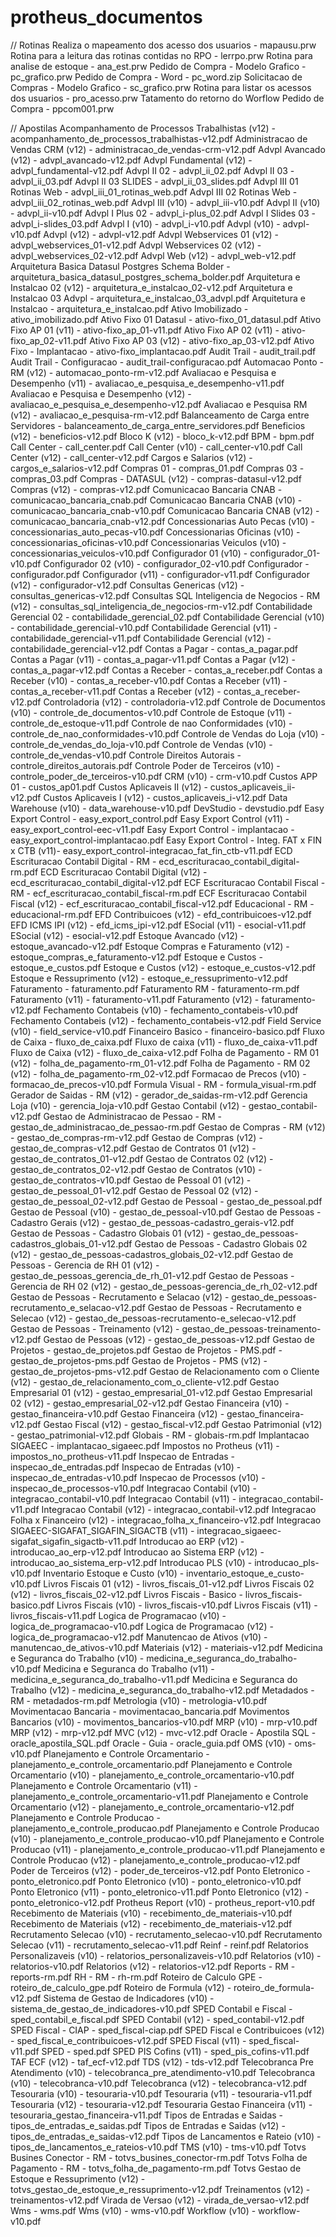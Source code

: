 # protheus_documentos

// Rotinas
     Realiza o mapeamento dos acesso dos usuarios      - mapausu.prw
     Rotina para a leitura das rotinas contidas no RPO - lerrpo.prw
     Rotina para analise de estoque                    - ana_est.prw
     Pedido de Compra - Modelo Grafico                 - pc_grafico.prw
     Pedido de Compra - Word                           - pc_word.zip
     Solicitacao de Compras - Modelo Grafico           - sc_grafico.prw
     Rotina para listar os acessos dos usuarios        - pro_acesso.prw
     Tatamento do retorno do Worflow Pedido de Compra  - ppcom001.prw

// Apostilas
     Acompanhamento de Processos Trabalhistas (v12)    - acompanhamento_de_processos_trabalhistas-v12.pdf
     Administracao de Vendas CRM (v12)                 - administracao_de_vendas-crm-v12.pdf 
     Advpl Avancado (v12)                              - advpl_avancado-v12.pdf
     Advpl Fundamental (v12)                           - advpl_fundamental-v12.pdf
     Advpl II 02                                       - advpl_ii_02.pdf
     Advpl II 03                                       - advpl_ii_03.pdf
     Advpl II 03 SLIDES                                - advpl_ii_03_slides.pdf
     Advpl III 01 Rotinas Web                          - advpl_iii_01_rotinas_web.pdf
     Advpl III 02 Rotinas Web                          - advpl_iii_02_rotinas_web.pdf
     Advpl III (v10)                                   - advpl_iii-v10.pdf
     Advpl II (v10)                                    - advpl_ii-v10.pdf
     Advpl I Plus 02                                   - advpl_i-plus_02.pdf
     Advpl I  Slides 03                                - advpl_i-slides_03.pdf
     Advpl I (v10)                                     - advpl_i-v10.pdf
     Advpl (v10)                                       - advpl-v10.pdf
     Advpl (v12)                                       - advpl-v12.pdf
     Advpl Webservices 01 (v12)                        - advpl_webservices_01-v12.pdf
     Advpl Webservices 02 (v12)                        - advpl_webservices_02-v12.pdf
     Advpl Web (v12)                                   - advpl_web-v12.pdf
     Arquitetura Basica Datasul Postgres Schema Bolder - arquitetura_basica_datasul_postgres_schema_bolder.pdf
     Arquitetura e Instalcao 02 (v12)                  - arquitetura_e_instalcao_02-v12.pdf
     Arquitetura e Instalcao 03 Advpl                  - arquitetura_e_instalcao_03_advpl.pdf
     Arquitetura e Instalcao                           - arquitetura_e_instalcao.pdf
     Ativo Imobilizado                                 - ativo_imobilizado.pdf
     Ativo Fixo 01 Datasul                             - ativo-fixo_01_datasul.pdf
     Ativo Fixo AP 01 (v11)                            - ativo-fixo_ap_01-v11.pdf
     Ativo Fixo AP 02 (v11)                            - ativo-fixo_ap_02-v11.pdf
     Ativo Fixo AP 03 (v12)                            - ativo-fixo_ap_03-v12.pdf
     Ativo Fixo - Implantacao                          - ativo-fixo_implantacao.pdf
     Audit Trail                                       - audit_trail.pdf 
     Audit Trail - Configuracao                        - audit_trail-configuracao.pdf
     Automacao Ponto - RM (v12)                        - automacao_ponto-rm-v12.pdf
     Avaliacao e Pesquisa e Desempenho (v11)           - avaliacao_e_pesquisa_e_desempenho-v11.pdf
     Avaliacao e Pesquisa e Desempenho (v12)           - avaliacao_e_pesquisa_e_desempenho-v12.pdf
     Avaliacao e Pesquisa RM (v12)                     - avaliacao_e_pesquisa-rm-v12.pdf
     Balanceamento de Carga entre Servidores           - balanceamento_de_carga_entre_servidores.pdf
     Beneficios (v12)                                  - beneficios-v12.pdf
     Bloco K (v12)                                     - bloco_k-v12.pdf
     BPM                                               - bpm.pdf
     Call Center                                       - call_center.pdf
     Call Center (v10)                                 - call_center-v10.pdf
     Call Center (v12)                                 - call_center-v12.pdf
     Cargos e Salarios (v12)                           - cargos_e_salarios-v12.pdf
     Compras 01                                        - compras_01.pdf
     Compras 03                                        - compras_03.pdf
     Compras - DATASUL (v12)                           - compras-datasul-v12.pdf
     Compras (v12)                                     - compras-v12.pdf
     Comunicacao Bancaria CNAB                         - comunicacao_bancaria_cnab.pdf
     Comunicacao Bancaria CNAB (v10)                   - comunicacao_bancaria_cnab-v10.pdf
     Comunicacao Bancaria CNAB (v12)                   - comunicacao_bancaria_cnab-v12.pdf
     Concessionarias Auto Pecas (v10)                  - concessionarias_auto_pecas-v10.pdf
     Concessionarias Oficinas (v10)                    - concessionarias_oficinas-v10.pdf
     Concessionarias Veiculos (v10)                    - concessionarias_veiculos-v10.pdf
     Configurador 01 (v10)                             - configurador_01-v10.pdf
     Configurador 02 (v10)                             - configurador_02-v10.pdf
     Configurador                                      - configurador.pdf
     Configurador (v11)                                - configurador-v11.pdf
     Configurador (v12)                                - configurador-v12.pdf
     Consultas Genericas (v12)                         - consultas_genericas-v12.pdf
     Consultas SQL Inteligencia de Negocios - RM (v12) - consultas_sql_inteligencia_de_negocios-rm-v12.pdf
     Contabilidade Gerencial 02                        - contabilidade_gerencial_02.pdf
     Contabilidade Gerencial (v10)                     - contabilidade_gerencial-v10.pdf
     Contabilidade Gerencial (v11)                     - contabilidade_gerencial-v11.pdf
     Contabilidade Gerencial (v12)                     - contabilidade_gerencial-v12.pdf
     Contas a Pagar                                    - contas_a_pagar.pdf
     Contas a Pagar (v11)                              - contas_a_pagar-v11.pdf
     Contas a Pagar (v12)                              - contas_a_pagar-v12.pdf
     Contas a Receber                                  - contas_a_receber.pdf
     Contas a Receber (v10)                            - contas_a_receber-v10.pdf
     Contas a Receber (v11)                            - contas_a_receber-v11.pdf
     Contas a Receber (v12)                            - contas_a_receber-v12.pdf
     Controladoria (v12)                               - controladoria-v12.pdf
     Controle de Documentos (v10)                      - controle_de_documentos-v10.pdf
     Controle de Estoque (v11)                         - controle_de_estoque-v11.pdf
     Controle de nao Conformidades (v10)               - controle_de_nao_conformidades-v10.pdf
     Controle de Vendas do Loja (v10)                  - controle_de_vendas_do_loja-v10.pdf
     Controle de Vendas (v10)                          - controle_de_vendas-v10.pdf
     Controle Direitos Autorais                        - controle_direitos_autorais.pdf
     Controle Poder de Terceiros (v10)                 - controle_poder_de_terceiros-v10.pdf
     CRM (v10)                                         - crm-v10.pdf
     Custos APP 01                                     - custos_ap01.pdf
     Custos Aplicaveis II (v12)                        - custos_aplicaveis_ii-v12.pdf
     Custos Aplicaveis I (v12)                         - custos_aplicaveis_i-v12.pdf
     Data Warehouse (v10)                              - data_warehouse-v10.pdf
     DevStudio                                         - devstudio.pdf
     Easy Export Control                               - easy_export_control.pdf
     Easy Export Control (v11)                         - easy_export_control-eec-v11.pdf
     Easy Export Control - implantacao                 - easy_export_control-implantacao.pdf
     Easy Export Control - Integ. FAT x FIN x CTB (v11)- easy_export_control-integracao_fat_fin_ctb-v11.pdf
     ECD Escrituracao Contabil Digital - RM            - ecd_escrituracao_contabil_digital-rm.pdf
     ECD Escrituracao Contabil Digital (v12)           - ecd_escrituracao_contabil_digital-v12.pdf
     ECF Escrituracao Contabil Fiscal - RM             - ecf_escrituracao_contabil_fiscal-rm.pdf
     ECF Escrituracao Contabil Fiscal (v12)            - ecf_escrituracao_contabil_fiscal-v12.pdf
     Educacional - RM                                  - educacional-rm.pdf
     EFD Contribuicoes (v12)                           - efd_contribuicoes-v12.pdf
     EFD ICMS IPI (v12)                                - efd_icms_ipi-v12.pdf
     ESocial (v11)                                     - esocial-v11.pdf
     ESocial (v12)                                     - esocial-v12.pdf
     Estoque Avancado (v12)                            - estoque_avancado-v12.pdf
     Estoque Compras e Faturamento (v12)               - estoque_compras_e_faturamento-v12.pdf
     Estoque e Custos                                  - estoque_e_custos.pdf
     Estoque e Custos (v12)                            - estoque_e_custos-v12.pdf
     Estoque e Ressuprimento (v12)                     - estoque_e_ressuprimento-v12.pdf
     Faturamento                                       - faturamento.pdf
     Faturamento RM                                    - faturamento-rm.pdf
     Faturamento (v11)                                 - faturamento-v11.pdf
     Faturamento (v12)                                 - faturamento-v12.pdf
     Fechamento Contabeis (v10)                        - fechamento_contabeis-v10.pdf
     Fechamento Contabeis (v12)                        - fechamento_contabeis-v12.pdf
     Field Service (v10)                               - field_service-v10.pdf
     Financeiro Basico                                 - financeiro-basico.pdf
     Fluxo de Caixa                                    - fluxo_de_caixa.pdf
     Fluxo de caixa (v11)                              - fluxo_de_caixa-v11.pdf
     Fluxo de Caixa (v12)                              - fluxo_de_caixa-v12.pdf
     Folha de Pagamento - RM 01 (v12)                  - folha_de_pagamento-rm_01-v12.pdf
     Folha de Pagamento - RM 02 (v12)                  - folha_de_pagamento-rm_02-v12.pdf
     Formacao de Precos (v10)                          - formacao_de_precos-v10.pdf
     Formula Visual - RM                               - formula_visual-rm.pdf
     Gerador de Saidas - RM (v12)                      - gerador_de_saidas-rm-v12.pdf
     Gerencia Loja (v10)                               - gerencia_loja-v10.pdf
     Gestao Contabil (v12)                             - gestao_contabil-v12.pdf
     Gestao de Administracao de Pessao - RM            - gestao_de_administracao_de_pessao-rm.pdf
     Gestao de Compras - RM (v12)                      - gestao_de_compras-rm-v12.pdf
     Gestao de Compras (v12)                           - gestao_de_compras-v12.pdf
     Gestao de Contratos 01 (v12)                      - gestao_de_contratos_01-v12.pdf
     Gestao de Contratos 02 (v12)                      - gestao_de_contratos_02-v12.pdf
     Gestao de Contratos (v10)                         - gestao_de_contratos-v10.pdf
     Gestao de Pessoal 01 (v12)                        - gestao_de_pessoal_01-v12.pdf
     Gestao de Pessoal 02 (v12)                        - gestao_de_pessoal_02-v12.pdf
     Gestao de Pessoal                                 - gestao_de_pessoal.pdf
     Gestao de Pessoal (v10)                           - gestao_de_pessoal-v10.pdf
     Gestao de Pessoas - Cadastro Gerais (v12)         - gestao_de_pessoas-cadastro_gerais-v12.pdf
     Gestao de Pessoas - Cadastro Globais 01 (v12)     - gestao_de_pessoas-cadastros_globais_01-v12.pdf
     Gestao de Pessoas - Cadastro Globais 02 (v12)     - gestao_de_pessoas-cadastros_globais_02-v12.pdf
     Gestao de Pessoas - Gerencia de RH 01 (v12)       - gestao_de_pessoas_gerencia_de_rh_01-v12.pdf
     Gestao de Pessoas - Gerencia de RH 02 (v12)       - gestao_de_pessoas-gerencia_de_rh_02-v12.pdf
     Gestao de Pessoas - Recrutamento e Selacao (v12)  - gestao_de_pessoas-recrutamento_e_selacao-v12.pdf
     Gestao de Pessoas - Recrutamento e Selecao (v12)  - gestao_de_pessoas-recrutamento-e_selecao-v12.pdf
     Gestao de Pessoas - Treinamento (v12)             - gestao_de_pessoas-treinamento-v12.pdf
     Gestao de Pessoas (v12)                           - gestao_de_pessoas-v12.pdf
     Gestao de Projetos                                - gestao_de_projetos.pdf
     Gestao de Projetos - PMS.pdf                      - gestao_de_projetos-pms.pdf
     Gestao de Projetos - PMS (v12)                    - gestao_de_projetos-pms-v12.pdf
     Gestao de Relacionamento com o Cliente (v12)      - gestao_de_relacionamento_com_o_cliente-v12.pdf
     Gestao Empresarial 01 (v12)                       - gestao_empresarial_01-v12.pdf
     Gestao Empresarial 02 (v12)                       - gestao_empresarial_02-v12.pdf
     Gestao Financeira (v10)                           - gestao_financeira-v10.pdf
     Gestao Financeira (v12)                           - gestao_financeira-v12.pdf
     Gestao Fiscal (v12)                               - gestao_fiscal-v12.pdf
     Gestao Patrimonial (v12)                          - gestao_patrimonial-v12.pdf
     Globais - RM                                      - globais-rm.pdf
     Implantacao SIGAEEC                               - implantacao_sigaeec.pdf
     Impostos no Protheus (v11)                        - impostos_no_protheus-v11.pdf
     Inspecao de Entradas                              - inspecao_de_entradas.pdf
     Inspecao de Entradas (v10)                        - inspecao_de_entradas-v10.pdf
     Inspecao de Processos (v10)                       - inspecao_de_processos-v10.pdf
     Integracao Contabil (v10)                         - integracao_contabil-v10.pdf
     Integracao Contabil (v11)                         - integracao_contabil-v11.pdf
     Integracao Contabil (v12)                         - integracao_contabil-v12.pdf
     Integracao Folha x Financeiro (v12)               - integracao_folha_x_financeiro-v12.pdf
     Integracao SIGAEEC-SIGAFAT_SIGAFIN_SIGACTB (v11)  - integracao_sigaeec-sigafat_sigafin_sigactb-v11.pdf
     Introducao ao ERP (v12)                           - introducao_ao_erp-v12.pdf
     Introducao ao Sistema ERP (v12)                   - introducao_ao_sistema_erp-v12.pdf
     Introducao PLS (v10)                              - introducao_pls-v10.pdf
     Inventario Estoque e Custo (v10)                  - inventario_estoque_e_custo-v10.pdf
     Livros Fiscais 01 (v12)                           - livros_fiscais_01-v12.pdf
     Livros Fiscais 02 (v12)                           - livros_fiscais_02-v12.pdf
     Livros Fiscais - Basico                           - livros_fiscais-basico.pdf
     Livros Fiscais (v10)                              - livros_fiscais-v10.pdf
     Livros Fiscais (v11)                              - livros_fiscais-v11.pdf
     Logica de Programacao (v10)                       - logica_de_programacao-v10.pdf
     Logica de Programacao (v12)                       - logica_de_programacao-v12.pdf
     Manutencao de Ativos (v10)                        - manutencao_de_ativos-v10.pdf
     Materiais (v12)                                   - materiais-v12.pdf
     Medicina e Seguranca do Trabalho (v10)            - medicina_e_seguranca_do_trabalho-v10.pdf
     Medicina e Seguranca do Trabalho (v11)            - medicina_e_seguranca_do_trabalho-v11.pdf
     Medicina e Seguranca do Trabalho (v12)            - medicina_e_seguranca_do_trabalho-v12.pdf
     Metadados - RM                                    - metadados-rm.pdf
     Metrologia (v10)                                  - metrologia-v10.pdf
     Movimentacao Bancaria                             - movimentacao_bancaria.pdf
     Movimentos Bancarios (v10)                        - movimentos_bancarios-v10.pdf
     MRP (v10)                                         - mrp-v10.pdf
     MRP (v12)                                         - mrp-v12.pdf
     MVC (v12)                                         - mvc-v12.pdf
     Oracle - Apostila SQL                             - oracle_apostila_SQL.pdf 
     Oracle - Guia                                     - oracle_guia.pdf 
     OMS (v10)                                         - oms-v10.pdf
     Planejamento e Controle Orcamentario              - planejamento_e_controle_orcamentario.pdf
     Planejamento e Controle Orcamentario (v10)        - planejamento_e_controle_orcamentario-v10.pdf
     Planejamento e Controle Orcamentario (v11)        - planejamento_e_controle_orcamentario-v11.pdf
     Planejamento e Controle Orcamentario (v12)        - planejamento_e_controle_orcamentario-v12.pdf
     Planejamento e Controle Producao                  - planejamento_e_controle_producao.pdf
     Planejamento e Controle Producao (v10)            - planejamento_e_controle_producao-v10.pdf
     Planejamento e Controle Producao (v11)            - planejamento_e_controle_producao-v11.pdf
     Planejamento e Controle Producao (v12)            - planejamento_e_controle_producao-v12.pdf
     Poder de Terceiros (v12)                          - poder_de_terceiros-v12.pdf
     Ponto Eletronico                                  - ponto_eletronico.pdf
     Ponto Eletronico (v10)                            - ponto_eletronico-v10.pdf
     Ponto Eletronico (v11)                            - ponto_eletronico-v11.pdf
     Ponto Eletronico (v12)                            - ponto_eletronico-v12.pdf
     Protheus Report (v10)                             - protheus_report-v10.pdf
     Recebimento de Materiais (v10)                    - recebimento_de_materiais-v10.pdf
     Recebimento de Materiais (v12)                    - recebimento_de_materiais-v12.pdf
     Recrutamento Selecao (v10)                        - recrutamento_selecao-v10.pdf
     Recrutamento Selecao (v11)                        - recrutamento_selecao-v11.pdf
     Reinf                                             - reinf.pdf
     Relatorios Personalizaveis (v10)                  - relatorios_personalizaveis-v10.pdf
     Relatorios (v10)                                  - relatorios-v10.pdf
     Relatorios (v12)                                  - relatorios-v12.pdf
     Reports - RM                                      - reports-rm.pdf
     RH - RM                                           - rh-rm.pdf
     Roteiro de Calculo GPE                            - roteiro_de_calculo_gpe.pdf
     Roteiro de Formula (v12)                          - roteiro_de_formula-v12.pdf
     Sistema de Gestao de Indicadores (v10)            - sistema_de_gestao_de_indicadores-v10.pdf
     SPED Contabil e Fiscal                            - sped_contabil_e_fiscal.pdf
     SPED Contabil (v12)                               - sped_contabil-v12.pdf
     SPED Fiscal - CIAP                                - sped_fiscal-ciap.pdf
     SPED Fiscal e Contribuicoes (v12)                 - sped_fiscal_e_contribuicoes-v12.pdf
     SPED Fiscal (v11)                                 - sped_fiscal-v11.pdf
     SPED                                              - sped.pdf
     SPED PIS Cofins (v11)                             - sped_pis_cofins-v11.pdf
     TAF ECF (v12)                                     - taf_ecf-v12.pdf
     TDS (v12)                                         - tds-v12.pdf
     Telecobranca Pre Atendimento (v10)                - telecobranca_pre_atendimento-v10.pdf
     Telecobranca (v10)                                - telecobranca-v10.pdf
     Telecobranca (v12)                                - telecobranca-v12.pdf
     Tesouraria (v10)                                  - tesouraria-v10.pdf
     Tesouraria (v11)                                  - tesouraria-v11.pdf
     Tesouraria (v12)                                  - tesouraria-v12.pdf
     Tesouraria Gestao Financeira (v11)                - tesouraria_gestao_financeira-v11.pdf
     Tipos de Entradas e Saidas                        - tipos_de_entradas_e_saidas.pdf
     Tipos de Entradas e Saidas (v12)                  - tipos_de_entradas_e_saidas-v12.pdf
     Tipos de Lancamentos e Rateio (v10)               - tipos_de_lancamentos_e_rateios-v10.pdf
     TMS (v10)                                         - tms-v10.pdf
     Totvs Busines Conector - RM                       - totvs_busines_conector-rm.pdf
     Totvs Folha de Pagamento - RM                     - totvs_folha_de_pagamento-rm.pdf
     Totvs Gestao de Estoque e Ressuprimento (v12)     - totvs_gestao_de_estoque_e_ressuprimento-v12.pdf
     Treinamentos (v12)                                - treinamentos-v12.pdf
     Virada de Versao (v12)                            - virada_de_versao-v12.pdf
     Wms                                               - wms.pdf
     Wms (v10)                                         - wms-v10.pdf
     Workflow (v10)                                    - workflow-v10.pdf
